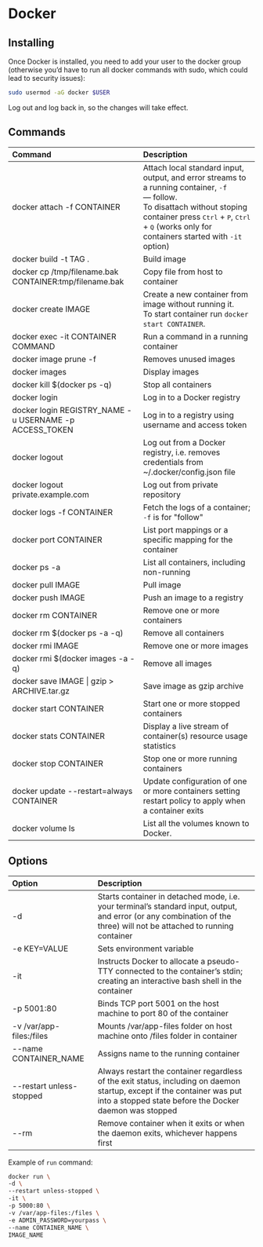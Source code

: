 # Docker

## Installing

Once Docker is installed, you need to add your user to the docker group (otherwise you’d have to run all docker commands with sudo, which could lead to security issues):

```bash
sudo usermod -aG docker $USER
```

Log out and log back in, so the changes will take effect.

## Commands

| Command                                                | Description                                                                                                                                                                                                                                                         |
| :----------------------------------------------------- | :------------------------------------------------------------------------------------------------------------------------------------------------------------------------------------------------------------------------------------------------------------------ |
| docker attach -f CONTAINER                             | Attach local standard input, output, and error streams to a running container, `-f` — follow. <br>To disattach without stoping container press <kbd>Ctrl</kbd> + <kbd>P</kbd>, <kbd>Ctrl</kbd> + <kbd>Q</kbd> (works only for containers started with `-it` option) |
| docker build -t TAG .                                  | Build image                                                                                                                                                                                                                                                         |
| docker cp /tmp/filename.bak CONTAINER:tmp/filename.bak | Copy file from host to container                                                                                                                                                                                                                                    |
| docker create IMAGE                                    | Create a new container from image without running it. <br>To start container run `docker start CONTAINER`.                                                                                                                                                          |
| docker exec -it CONTAINER COMMAND                      | Run a command in a running container                                                                                                                                                                                                                                |
| docker image prune -f                                  | Removes unused images                                                                                                                                                                                                                                               |
| docker images                                          | Display images                                                                                                                                                                                                                                                      |
| docker kill $(docker ps -q)                            | Stop all containers                                                                                                                                                                                                                                                 |
| docker login                                           | Log in to a Docker registry                                                                                                                                                                                                                                         |
| docker login REGISTRY_NAME -u USERNAME -p ACCESS_TOKEN | Log in to a registry using username and access token                                                                                                                                                                                                                |
| docker logout                                          | Log out from a Docker registry, i.e. removes credentials from ~/.docker/config.json file                                                                                                                                                                            |
| docker logout private.example.com                      | Log out from private repository                                                                                                                                                                                                                                     |
| docker logs -f CONTAINER                               | Fetch the logs of a container; `-f` is for "follow"                                                                                                                                                                                                                 |
| docker port CONTAINER                                  | List port mappings or a specific mapping for the container                                                                                                                                                                                                          |
| docker ps -a                                           | List all containers, including non-running                                                                                                                                                                                                                          |
| docker pull IMAGE                                      | Pull image                                                                                                                                                                                                                                                          |
| docker push IMAGE                                      | Push an image to a registry                                                                                                                                                                                                                                         |
| docker rm CONTAINER                                    | Remove one or more containers                                                                                                                                                                                                                                       |
| docker rm $(docker ps -a -q)                           | Remove all containers                                                                                                                                                                                                                                               |
| docker rmi IMAGE                                       | Remove one or more images                                                                                                                                                                                                                                           |
| docker rmi $(docker images -a -q)                      | Remove all images                                                                                                                                                                                                                                                   |
| docker save IMAGE \| gzip > ARCHIVE.tar.gz             | Save image as gzip archive                                                                                                                                                                                                                                          |
| docker start CONTAINER                                 | Start one or more stopped containers                                                                                                                                                                                                                                |
| docker stats CONTAINER                                 | Display a live stream of container(s) resource usage statistics                                                                                                                                                                                                     |
| docker stop CONTAINER                                  | Stop one or more running containers                                                                                                                                                                                                                                 |
| docker update --restart=always CONTAINER               | Update configuration of one or more containers setting restart policy to apply when a container exits                                                                                                                                                               |
| docker volume ls|List all the volumes known to Docker. |

## Options

| Option                   | Description                                                                                                                                                                        |
| :----------------------- | :--------------------------------------------------------------------------------------------------------------------------------------------------------------------------------- |
| -d                       | Starts container in detached mode, i.e. your terminal’s standard input, output, and error (or any combination of the three) will not be attached to running container              |
| -e KEY=VALUE             | Sets environment variable                                                                                                                                                          |
| -it                      | Instructs Docker to allocate a pseudo-TTY connected to the container’s stdin; creating an interactive bash shell in the container                                                  |
| -p 5001:80               | Binds TCP port 5001 on the host machine to port 80 of the container                                                                                                                |
| -v /var/app-files:/files | Mounts /var/app-files folder on host machine onto /files folder in container                                                                                                       |
| --name CONTAINER_NAME    | Assigns name to the running container                                                                                                                                              |
| --restart unless-stopped | Always restart the container regardless of the exit status, including on daemon startup, except if the container was put into a stopped state before the Docker daemon was stopped |
| --rm                     | Remove container when it exits or when the daemon exits, whichever happens first                                                                                                   |

Example of `run` command:

```sh
docker run \
-d \
--restart unless-stopped \
-it \
-p 5000:80 \
-v /var/app-files:/files \
-e ADMIN_PASSWORD=yourpass \
--name CONTAINER_NAME \
IMAGE_NAME
```
